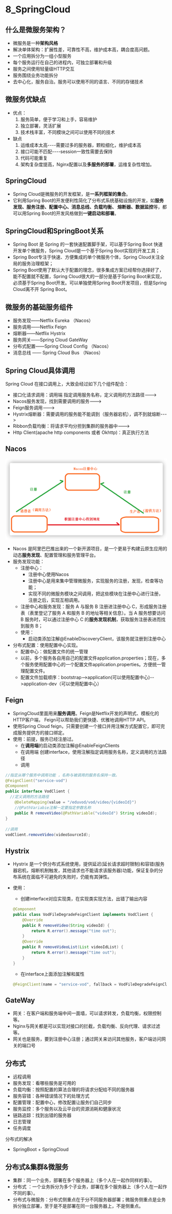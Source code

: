 # 8_SpringCloud

## 什么是微服务架构？

- 微服务是一种**架构风格**
- 解决单体架构：扩展性差，可靠性不高，维护成本高，耦合度高问题。
- 一个应用拆分为一组小型服务
- 每个服务运行在自己的进程内，可独立部署和升级
- 服务之间使用轻量级HTTP交互
- 服务围绕业务功能拆分
- 去中心化，服务自治。服务可以使用不同的语言、不同的存储技术

## 微服务优缺点

- 优点：
  1. 服务简单，便于学习和上手，容易维护
  2. 独立部署，灵活扩展
  3. 技术栈丰富，不同模块之间可以使用不同的技术
- 缺点
  1. 运维成本太高----需要过多的服务器，颗粒细化，维护成本高
  2. 接口可能不匹配----session一致性需要去保持
  3. 代码可能重复
  4. 架构复杂度提高，Nginx配置以及**多服务的部署**，运维复杂性增加。

## SpringCloud  

- Spring Cloud是微服务的开发框架，是**一系列框架的集合**。
- 它利用Spring Boot的开发便利性简化了分布式系统基础设施的开发，如**服务发现、服务注册、配置中心、消息总线、负载均衡、 熔断器、数据监控**等，都可以用Spring Boot的开发风格做到**一键启动和部署**。

## SpringCloud和SpringBoot关系

- Spring Boot 是 Spring 的一套快速配置脚手架，可以基于Spring Boot 快速开发单个微服务，Spring Cloud是一个基于Spring Boot实现的开发工具；
- Spring Boot专注于快速、方便集成的单个微服务个体，Spring Cloud关注全局的服务治理框架； 
- Spring Boot使用了默认大于配置的理念，很多集成方案已经帮你选择好了，能不配置就不配置，Spring Cloud很大的一部分是基于Spring Boot来实现，必须基于Spring Boot开发。可以单独使用Spring Boot开发项目，但是Spring Cloud离不开 Spring Boot。

## 微服务的基础服务组件

- 服务发现——Netflix Eureka （Nacos）
- 服务调用——Netflix Feign
- 熔断器——Netflix Hystrix 
- 服务网关——Spring Cloud GateWay 
- 分布式配置——Spring Cloud Config  （Nacos）
- 消息总线 —— Spring Cloud Bus （Nacos）

## Spring Cloud具体调用

Spring Cloud 在接口调用上，大致会经过如下几个组件配合：

- 接口化请求调用：调用端 指定调用服务名称，定义调用的方法路径--->
- Nacos服务发现，找到需要调用的服务--->
- Feign服务调用--->
- Hystrix熔断器：需要调用的服务能不能调到（服务器宕机），调不到就熔断--->
- Ribbon负载均衡：将请求平均分担到集群的服务器中--->
- Http Client(apache http components 或者 Okhttp)：真正执行方法

## Nacos

![image-20221027164248780](Pic/image-20221027164248780.png)

- Nacos 是阿里巴巴推出来的一个新开源项目，是一个更易于构建云原生应用的动态**服务发现**、配置管理和服务管理平台。
- 服务发现功能：
  - 注册中心：
    - 注册中心使用Nacos
    - 注册中心是用来集中管理微服务，实现服务的注册，发现，检查等功能；
    - 实现不同的微服务模块之间调用，把这些模块在注册中心进行注册，注册之后，实现互相调用。
  - 注册中心和服务发现：服务 A 与服务 B 注册进注册中心 C，形成服务注册表（表里登记了服务 A 和服务 B 的地址等相关信息）。当 A 服务想要访问 B 服务时，可以通过注册中心 C 的**服务发现机制**，获取服务注册表进而找到服务 B；
  - 使用：
    - 启动类添加注解@EnableDiscoveryClient，该服务就注册到注册中心
- 分布式配置：使用配置中心实现。
  - 配置中心：做配置文件的统一管理
  - 以前，多个服务各自用自己的配置文件application.properties；现在，多个服务使用配置中心的一个配置文件application.properties。方便统一管理配置文件。
  - 配置文件加载顺序：bootstrap-->application(可以使用配置中心)-->application-dev（可以使用配置中心）

## Feign

- SpringCloud里面用来**服务调用**。Feign是Netflix开发的声明式、模板化的HTTP客户端， Feign可以帮助我们更快捷、优雅地调用HTTP API。
- 使用Spring Cloud feign，只需要创建一个接口并用注解方式配置它，即可完成服务提供方的接口绑定。
- 使用：前提，服务已经注册过。
  - 在**调用端**的启动类添加注解@EnableFeignClients
  - 在调用端 创建interface，使用注解指定调用服务名称，定义调用的方法路径
  - 调用

```java
//指定从哪个服务中调用功能 ，名称与被调用的服务名保持一致。
@FeignClient("service-vod")
@Component
public interface VodClient {
  //定义调用的方法路径
    @DeleteMapping(value = "/eduvod/vod/video/{videoId}")
  	//@PathVariabie注解一定要指定参数名称
    public R removeVideo(@PathVariable("videoId") String videoId);
}

//调用
vodClient.removeVideo(videoSourceId);
```

## Hystrix

- Hystrix 是一个供分布式系统使用，提供延迟(延长请求超时限制)和容错(服务器宕机，熔断机制触发，其他请求也不能请求该服务器)功能，保证复杂的分布系统在面临不可避免的失败时，仍能有其弹性。

- 使用：

  - 创建interface对应实现类，在实现类实现方法，出错了输出内容

  ```java
  @Component
  public class VodFileDegradeFeignClient implements VodClient {
      @Override
      public R removeVideo(String videoId) {
          return R.error().message("time out");
      }
      @Override
      public R removeVideoList(List videoIdList) {
          return R.error().message("time out");
      }
  }
  ```

  - 在interface上面添加注解和属性

  ```java
  @FeignClient(name = "service-vod", fallback = VodFileDegradeFeignClient.class)
  ```

## GateWay

- 网关：在客户端和服务端中间一面墙，可以请求转发，负载均衡，权限控制等。
- Nginx与网关都是可以实现对接口的拦截，负载均衡、反向代理、请求过滤等。
- 网关也是服务，要到注册中心注册；通过网关来访问其他服务，客户端访问网关的端口号

## 分布式

- 远程调用
- 服务发现：看哪些服务是可用的
- 负载均衡：按照配置的算法合理的将请求分配给不同的服务器
- 服务容错：各种错误情况下的处理方式
- 配置管理：配置中心，修改配置让服务们自己同步
- 服务监控：多个服务以及云平台的资源消耗和健康状况
- 链路追踪：找到出错的服务器
- 日志管理
- 任务调度

分布式的解决

- SpringBoot + SpringCloud

## 分布式&集群&微服务

- 集群：同一个业务，部署在多个服务器上（多个人在一起作同样的事）。
- 分布式 ：一个业务拆分为多个子业务，部署在多个服务器上（多个人在一起作不同的事）。
- 分布式与微服务：分布式侧重点在于分不同服务器部署；微服务侧重点是业务拆分独立部署，至于是不是部署在同一台服务器上，不是侧重点。
